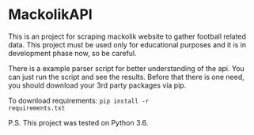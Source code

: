 <h1>MackolikAPI</h1>

This is an project for scraping mackolik website to gather football related data. This project must be used only for educational purposes and it is in development phase now, so be careful.

There is a example parser script for better understanding of the api. You can just run the script and see the results. Before that there is one need, you should download your 3rd party packages via pip.

To download requirements:
<code>pip install -r requirements.txt</code>

P.S. This project was tested on Python 3.6. 
